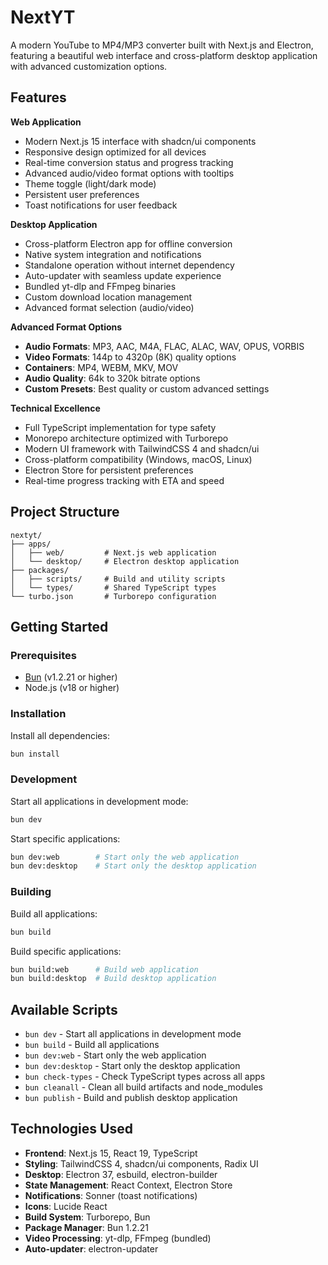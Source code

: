 # NextYT

A modern YouTube to MP4/MP3 converter built with Next.js and Electron, featuring a beautiful web interface and cross-platform desktop application with advanced customization options.

## Features

**Web Application**

- Modern Next.js 15 interface with shadcn/ui components
- Responsive design optimized for all devices
- Real-time conversion status and progress tracking
- Advanced audio/video format options with tooltips
- Theme toggle (light/dark mode)
- Persistent user preferences
- Toast notifications for user feedback

**Desktop Application**

- Cross-platform Electron app for offline conversion
- Native system integration and notifications
- Standalone operation without internet dependency
- Auto-updater with seamless update experience
- Bundled yt-dlp and FFmpeg binaries
- Custom download location management
- Advanced format selection (audio/video)

**Advanced Format Options**

- **Audio Formats**: MP3, AAC, M4A, FLAC, ALAC, WAV, OPUS, VORBIS
- **Video Formats**: 144p to 4320p (8K) quality options
- **Containers**: MP4, WEBM, MKV, MOV
- **Audio Quality**: 64k to 320k bitrate options
- **Custom Presets**: Best quality or custom advanced settings

**Technical Excellence**

- Full TypeScript implementation for type safety
- Monorepo architecture optimized with Turborepo
- Modern UI framework with TailwindCSS 4 and shadcn/ui
- Cross-platform compatibility (Windows, macOS, Linux)
- Electron Store for persistent preferences
- Real-time progress tracking with ETA and speed

## Project Structure

```
nextyt/
├── apps/
│   ├── web/         # Next.js web application
│   └── desktop/     # Electron desktop application
├── packages/
│   ├── scripts/     # Build and utility scripts
│   └── types/       # Shared TypeScript types
└── turbo.json       # Turborepo configuration
```

## Getting Started

### Prerequisites

- [Bun](https://bun.sh/) (v1.2.21 or higher)
- Node.js (v18 or higher)

### Installation

Install all dependencies:

```bash
bun install
```

### Development

Start all applications in development mode:

```bash
bun dev
```

Start specific applications:

```bash
bun dev:web        # Start only the web application
bun dev:desktop    # Start only the desktop application
```

### Building

Build all applications:

```bash
bun build
```

Build specific applications:

```bash
bun build:web      # Build web application
bun build:desktop  # Build desktop application
```

## Available Scripts

- `bun dev` - Start all applications in development mode
- `bun build` - Build all applications
- `bun dev:web` - Start only the web application
- `bun dev:desktop` - Start only the desktop application
- `bun check-types` - Check TypeScript types across all apps
- `bun cleanall` - Clean all build artifacts and node_modules
- `bun publish` - Build and publish desktop application

## Technologies Used

- **Frontend**: Next.js 15, React 19, TypeScript
- **Styling**: TailwindCSS 4, shadcn/ui components, Radix UI
- **Desktop**: Electron 37, esbuild, electron-builder
- **State Management**: React Context, Electron Store
- **Notifications**: Sonner (toast notifications)
- **Icons**: Lucide React
- **Build System**: Turborepo, Bun
- **Package Manager**: Bun 1.2.21
- **Video Processing**: yt-dlp, FFmpeg (bundled)
- **Auto-updater**: electron-updater
